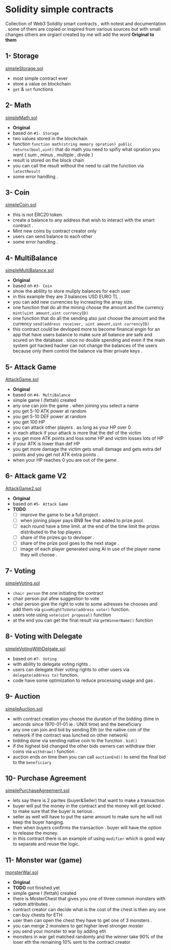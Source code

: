 # Solidity simple contracts
Collection of Web3 Solidity smart contracts , with notest and documentation .
some of them are copied or inspired from various sources but with small changes 
others are orgianl created by me will add the word **Original to them**

## 1- Storage 
[simpleStorage.sol](https://github.com/mhd-fettah/Solidity-simple-contracts/blob/main/simpleStorage.sol)
- most simple contract ever 
- store a value on blockchain 
- `get` & `set` functions 

## 2- Math
[simpleMath.sol](https://github.com/mhd-fettah/Solidity-simple-contracts/blob/main/simpleMath.sol)
- **Original**  
- based on `#1- Storage` 
- two values stored in the blockchain 
- function `function math(string memory opration) public returns(bool,uint)`
that do math you need to spifiy what opration you want { sum , minus , multiple , divide }
- result is stored on the block chain 
- you can call the result without the need to call the function via `latestResult`
- some error handling . 

## 3- Coin 
[simpleCoin.sol](https://github.com/mhd-fettah/Solidity-simple-contracts/blob/main/simpleCoin.sol)
- this is not ERC20 token.
- create a balance to any address that wish to interact with the smart contract . 
- Mint new coins by contract creator only 
- users can send balance to each other 
- some error handling .


## 4- MultiBalance
[simpleMultiBalance.sol](https://github.com/mhd-fettah/Solidity-simple-contracts/blob/main/simpleMultiBalance.sol)
- **Original** 
- based on `#3- Coin` 
- show the ablility to store muliply balances for each user 
- in this example they are 3 balances USD EURO TL .
- you can add new currencies by increazing the array size.
- one function that do all the mining choose the amount and the currency 
`mint(uint amount,uint currencyID)`
- one function that do all the sending also just choose the amount and the currency 
`send(address receiver, uint amount,uint currencyID)`
- this contract could be devloped more to become financal engin for an app that have users balance 
to make sure all balance are safe and scured on the database . since no double spending and even if the main system got hacked hacker can not change the balances of the users because only them control the balance via thier private keys . 

## 5- Attack Game
[AttackGame.sol](https://github.com/mhd-fettah/Solidity-simple-contracts/blob/main/AttackGame.sol)
- **Original** 
- based on `#4- MultiBalance ` 
- simple game I (fettah) created 
- any one can join the game . when joining you select a name 
- you get 5-10 ATK power at random 
- you get 5-10 DEF power at random
- you get 100 HP 
- you can attack other players . as long as your HP over 0
- in each attack if your attack is more that the def of the victim 
- you get more ATK points and loss some HP and victim losses lots of HP
- if your ATK is lower than def HP 
- you get more damage the victim gets small damage and gets extra def points and you get not ATK extra points . 
- when your HP reaches 0 you are out of the game .

## 6- Attack game V2
[AttackGame2.sol](https://github.com/mhd-fettah/Solidity-simple-contracts/blob/main/AttackGame2.sol)
- **Original**  
- based on `#5- Attack Game` 
- **TODO**
	- [ ] improve the game to be a full project .
	- [ ] when joining player pays BNB fee that added to prize pool.
	- [ ] each round have a time limit. at the end of the time limit the prizes distributed to the top players . 
	- [ ] share of the prizes go to devloper . 
	- [ ] share of the prize pool goes to the next stage . 
	- [ ] image of each player generated using AI in use of the player name they will choose . 

## 7- Voting 
[simpleVoting.sol](https://github.com/mhd-fettah/Solidity-simple-contracts/blob/main/simpleVoting.sol)
- `chair person` the one initiating the contract 
- chair person put afew suggestion to vote 
- chair person give the right to vote to some adresses he chooses and add them via `giveRightToVote(address voter)` function.
- users vote using `vote(uint proposal)` function
- at the end you can get the final result via `getWinnerName()` function 

## 8- Voting with Delegate 
[simpleVotingWithDelgate.sol](https://github.com/mhd-fettah/Solidity-simple-contracts/blob/main/simpleVotingWithDelgate.sol)
- based on `#7- Voting` 
- with ability to delegate voting rights .
- users can delegate thier voting rights to other users via `delegate(address to)` function.
- code have some optimization to reduce processing usage and gas .

## 9- Auction
[simpleAuction.sol](https://github.com/mhd-fettah/Solidity-simple-contracts/blob/main/simpleAuction.sol)
- with contract creation you choose the duration of the bidding (time in seconds since 1970-01-01 ie : UNIX time) and the beneficiary
- any one can join and bid by sending Eth (or the native coin of the network if the contract was lunched on other network)
- bidding done via sending native coin to the function . `bid()`
- if the highest bid changed the other bids owners can withdraw thier coins via `withdraw()` function .
- auction ends on time then you can call `auctionEnd()` to send the final bid to the `beneficiary`

## 10- Purchase Agreement
[simplePurchaseAgreement.sol](https://github.com/mhd-fettah/Solidity-simple-contracts/blob/main/simplePurchaseAgreement.sol)
- lets say there is 2 parites (buyer&Seller) that want to make a transaction 
- buyer will put the money in the contract and the money will get locked . to make sure that the buyer is serious . 
- seller as well will have to put the same amount to make sure he will not keep the buyer hanging.
- then when buyers confirms the transaction . buyer will have the option to release the money.
- in this contract there is an example of using `modifier` which is good way to separate and reuse the logic.

## 11- Monster war (game)
[monsterWar.sol](https://github.com/mhd-fettah/Solidity-simple-contracts/blob/main/monsterWar.sol)
- **Original** 
- **TODO** not finished yet
- simple game I (fettah) created 
- there is MosterChest that gives you one of three common monsters with radom attributes . 
- contract creator can decide what is the cost of the chest is then any one can buy chests for ETH 
- user then can open the chest they have to get one of 3 monsters . 
- you can merge 2 monsters to get higher level stronger moster
- you send your monster to war by adding eth 
- monsters in war get matched randomly and the winner take 90% of the loser eth the remaining 10% sent to the contract creator
